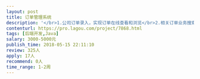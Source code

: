 ```yaml
---                
layout: post       
title: 订单管理系统           
description: '</br>1.公司订单录入，实现订单在线查看和浏览</br>2.相关订单业务搜索功能，能够导出相关搜索的结果</br>3.指定客户管理管理系统</br>'     
contenturl: https://pro.lagou.com/project/7868.html      
tags: [后端开发,Java]            
salary: 3000-5000元          
publish_time: 2018-05-15 22:11:10         
review: 325人                   
apply: 17人                   
recommend: 0人                   
time_range: 1-2周              
---                 
```

